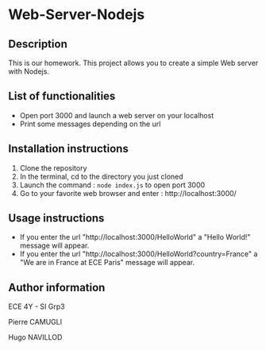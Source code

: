 # Web-Server-Nodejs

## Description
This is our homework. This project allows you to create a simple Web server with Nodejs. 

## List of functionalities
- Open port 3000 and launch a web server on your localhost
- Print some messages depending on the url

## Installation instructions
1) Clone the repository
2) In the terminal, cd to the directory you just cloned
3) Launch the command : ``` node index.js ``` to open port 3000 
4) Go to your favorite web browser and enter : http://localhost:3000/

## Usage instructions
- If you enter the url "http://localhost:3000/HelloWorld" a "Hello World!" message will appear.
- If you enter the url "http://localhost:3000/HelloWorld?country=France" a "We are in France at ECE Paris" message will appear.


## Author information
ECE 4Y - SI Grp3

Pierre CAMUGLI

Hugo NAVILLOD
